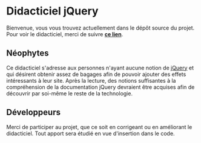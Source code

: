 # Didacticiel jQuery

Bienvenue, vous vous trouvez actuellement dans le dépôt source du projet. Pour voir le didacticiel, merci de suivre **[ce lien](https://steevedroz.github.io/didacticiel-jquery)**.

## Néophytes

Ce didacticiel s'adresse aux personnes n'ayant aucune notion de [jQuery](https://jquery.com) et qui désirent obtenir assez de bagages afin de pouvoir ajouter des effets intéressants à leur site. Après la lecture, des notions suffisantes à la compréhension de la documentation jQuery devraient être acquises afin de découvrir par soi-même le reste de la technologie.

## Développeurs

Merci de participer au projet, que ce soit en corrigeant ou en améliorant le didacticiel. Tout apport sera étudié en vue d'insertion dans le code.
